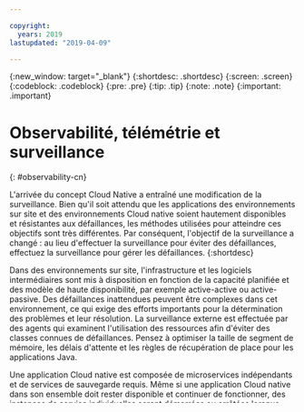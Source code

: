 ```yaml
---

copyright:
  years: 2019
lastupdated: "2019-04-09"

---
```


{:new_window: target="_blank"}
{:shortdesc: .shortdesc}
{:screen: .screen}
{:codeblock: .codeblock}
{:pre: .pre}
{:tip: .tip}
{:note: .note}
{:important: .important}

# Observabilité, télémétrie et surveillance
{: #observability-cn}

L'arrivée du concept Cloud Native a entraîné une modification de la surveillance. Bien qu'il soit attendu que les applications des environnements sur site et des environnements Cloud native soient hautement disponibles et résistantes aux défaillances, les méthodes utilisées pour atteindre ces objectifs sont très différentes. Par conséquent, l'objectif de la surveillance a changé : au lieu d'effectuer la surveillance pour éviter des défaillances, effectuez la surveillance pour gérer les défaillances. 
{:shortdesc}

Dans des environnements sur site, l'infrastructure et les logiciels intermédiaires sont mis à disposition en fonction de la capacité planifiée et des modèle de haute disponibilité, par exemple active-active ou active-passive. Des défaillances inattendues peuvent être complexes dans cet environnement, ce qui exige des efforts importants pour la détermination des problèmes et leur résolution. La surveillance externe est effectuée par des agents qui examinent l'utilisation des ressources afin d'éviter des classes connues de défaillances. Pensez à optimiser la taille de segment de mémoire, les délais d'attente et les règles de récupération de place pour les applications Java.

Une application Cloud native est composée de microservices indépendants et de services de sauvegarde requis. Même si une application Cloud native dans son ensemble doit rester disponible et continuer de fonctionner, des instances de service individuelles seront démarrées ou arrêtées lorsque cela est nécessaire en fonction des exigences de capacité ou pour la restauration après une défaillance. 

## Observabilité
{: #observability}

La surveillance de ce système fluide exige que chaque participant puisse *être observé*. Chaque entité doit générer des données appropriées pour la prise en charge de la détection de problème et de la génération d'alerte automatisées, du débogage manuel lorsque cela est nécessaire et de l'analyse de l'intégrité du système (analyses et tendances historiques).

Quels types de données doit générer un service pour pouvoir être observé ?

* Les **diagnostics d'intégrité** (souvent des noeuds finaux HTTP personnalisés) permettent aux orchestrateurs, comme Kubernetes ou Cloud Foundry, d'effectuer des actions automatisées pour gérer l'état général du système.
* Les **métriques** constituent une représentation numérique des données collectées à des intervalles définis dans une série temporelle. Les données de séries temporelles numériques sont faciles à stocker et à interroger, ce qui vous permet de rechercher plus facilement des tendances historiques. Pendant une longue période, les données numériques peuvent être compressées dans des agrégats plus granulaires, tous les jours ou toutes les semaines, par exemple.
* Les **entrées de journal** représentent des événements discrets ayant eu lieu. Ces éléments sont essentiels pour le débogage car ils incluent souvent des traces de pile et d'autres informations contextuelles qui peuvent vous aider à identifier la cause principale des défaillances observées.
* Le **traçage distribué, de demande ou de bout en bout** capture le flux de bout en bout d'une demande dans le système. Le traçage capture principalement les relations entre les services (services affectés par la demande) et la structure des travaux transitant via le système (traitement synchrone ou asynchrone, relations d'enfants ou d'éléments suivants).

## Télémétrie
{: #telemetry}

Les applications Cloud native doivent s'appuyer sur l'environnement pour la *télémétrie*, qui correspond à la collecte et à la transmission automatiques de données à des emplacements centralisés pour une analyse ultérieure. Cette fonction est accentuée par un des douze facteurs qui définissent les journaux en tant que flux d'événements. De plus, elle est étendue à toutes les données générées par un microservice afin de garantir que l'observation est possible.

Kubernetes inclut des fonctions de télémétrie intégrées, comme Heapster, mais il est plus probable que la télémétrie soit fournie par d'autres systèmes du plan régulateur Kubernetes. Par exemple, deux des composants d'Istio, Mixer et Envoy fonctionnent ensemble pour [collecter de manière transparente la télémétrie à partir d'applications déployées](https://istio.io/docs/concepts/policies-and-telemetry/){: new_window} ![Icône de lien externe](../icons/launch-glyph.svg "Icône de lien externe").

Les défaillances ne sont plus des occurrences rares et perturbatrices. Le fractionnement d'une application monolithique dans des microservices permet de transférer une plus grande partie du chemin principal dans le réseau, ce qui augmente l'impact du temps d'attente et d'autres problèmes réseau. Les demandes atteignent également des processus qui ne sont pas prêts à fonctionner. Les services sont automatiquement redémarrés si les ressources sont insuffisantes. De plus, les stratégies de tolérance aux pannes permettent au système dans son ensemble de continuer de fonctionner. Une intervention manuelle pour les défaillances individuelles n'est pas particulièrement utile ou possible dans ce type d'environnement.

## Surveillance
{: #monitoring}

Les concepts d'observabilité et de télémétrie permettent de mettre en exergue certaines différences significatives en matière de surveillance des applications Cloud native dans des systèmes distribués à grande échelle. Gardez à l'esprit que les processus des environnements Cloud native sont transitoires. Trois des douze facteurs (processus, accès concurrent et disponibilité) mettent l'accès sur cette spécificité. Les processus préalloués, à exécution longue et monolithiques sont remplacés ou entourés par un grand nombre de processus éphémères démarrés et arrêtés en réponse au chargement pour la mise à l'échelle horizontale ou s'ils ne fonctionnent pas correctement. La télémétrie est un processus critique lorsque les données doivent être collectées et conservées à un autre emplacement afin d'empêcher qu'elles ne soient perdues lorsque les processus (conteneurs) sont créés et supprimés. La télémétrie est également souvent requise pour des raisons de conformité. 

Pour toutes les raisons décrites précédemment, la surveillance change de cible : au lien de surveiller le comportement et l'état des ressources (processus individuels ou machines individuelles), l'état du système dans son ensemble est surveillé. Chaque service individuel génère des données qui sont placées dans cette vue agrégée.

